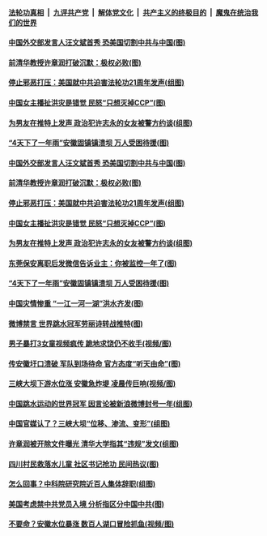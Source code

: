 

####  [法轮功真相](../../../../basic/blob/master/README.md?t=07211331) &nbsp;|&nbsp; [九评共产党](../../../../9ping.md/blob/master/README.md?t=07211331) &nbsp;|&nbsp; [解体党文化](../../../../jtdwh.md/blob/master/README.md?t=07211331)  &nbsp;|&nbsp; [共产主义的终极目的](../../../../gczydzjmd.md/blob/master/README.md?t=07211331) &nbsp;|&nbsp; [魔鬼在统治我们的世界](../../../../mgztzwmdsj.md/blob/master/README.md?t=07211331) 

#### [中国外交部发言人汪文斌首秀 恐美国切割中共与中国(图)](../pages/p1/940363.md?t=07211331) 

#### [前清华教授许章润打破沉默：极权必败(图)](../pages/p1/940367.md?t=07211331) 

#### [停止邪恶打压：美国就中共迫害法轮功21周年发声(组图)](../pages/p1/940361.md?t=07211331) 

#### [中国女主播扯洪灾是错觉 民怒“只想灭掉CCP”(图)](../pages/p1/940335.md?t=07211331) 

#### [为男友在推特上发声 政治犯许志永的女友被警方约谈(组图)](../pages/p1/940319.md?t=07211331) 

#### [“4天下了一年雨”安徽固镇镇溃坝 万人受困待援(图)](../pages/p1/940353.md?t=07211331) 


#### [中国外交部发言人汪文斌首秀 恐美国切割中共与中国(图)](../pages/p1/940363.md?t=07211331) 

#### [前清华教授许章润打破沉默：极权必败(图)](../pages/p1/940367.md?t=07211331) 

#### [停止邪恶打压：美国就中共迫害法轮功21周年发声(组图)](../pages/p1/940361.md?t=07211331) 

#### [中国女主播扯洪灾是错觉 民怒“只想灭掉CCP”(图)](../pages/p1/940335.md?t=07211331) 

#### [为男友在推特上发声 政治犯许志永的女友被警方约谈(组图)](../pages/p1/940319.md?t=07211331) 

#### [东莞保安离职后发微信告诉业主：你被监控一年了(图)](../pages/p1/940359.md?t=07211331) 

#### [“4天下了一年雨”安徽固镇镇溃坝 万人受困待援(图)](../pages/p1/940353.md?t=07211331) 

#### [中国灾情惨重 “一江一河一湖”洪水齐发(图)](../pages/p1/940338.md?t=07211331) 

#### [微博禁言 世界跳水冠军劳丽诗转战推特(图)](../pages/p1/940281.md?t=07211331) 

#### [男子暴打3女童视频疯传 跪地求饶仍不收手(视频/图)](../pages/p1/940271.md?t=07211331) 

#### [传安徽圩口溃破 军队到场待命 官方态度“听天由命”(图)](../pages/p1/940242.md?t=07211331) 

#### [三峡大坝下游水位涨 安徽急炸堤 凌晨传巨响(视频/图)](../pages/p1/940237.md?t=07211331) 

#### [中国跳水运动的世界冠军 因言论被新浪微博封号一年(组图)](../pages/p1/940222.md?t=07211331) 

#### [中国官媒认了？三峡大坝“位移、渗流、变形”(组图)](../pages/p1/940230.md?t=07211331) 

#### [许章润被开除文件曝光 清华大学指其“违规”发文(组图)](../pages/p1/940197.md?t=07211331) 

#### [四川村民救落水儿童 社区书记抢功 民间热议(图)](../pages/p1/940156.md?t=07211331) 

#### [怎么回事？中科院研究院近百人集体辞职(组图)](../pages/p1/940170.md?t=07211331) 

#### [美国考虑禁中共党员入境 分析指区分中国中共(图)](../pages/p1/940175.md?t=07211331) 

#### [不要命？安徽水位暴涨 数百人湖口冒险抓鱼(视频/图)](../pages/p1/940152.md?t=07211331) 

